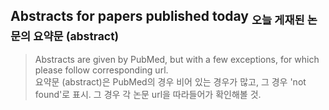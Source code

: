 ## Abstracts for papers published today <sub>오늘 게재된 논문의 요약문 (abstract)</sub>

> Abstracts are given by PubMed, but with a few exceptions, for which please follow corresponding url. <br />
 요약문 (abstract)은 PubMed의 경우 비어 있는 경우가 많고, 그 경우 'not found'로 표시. 그 경우 각 논문 url을 따라들어가 확인해볼 것.  
 
&nbsp;
